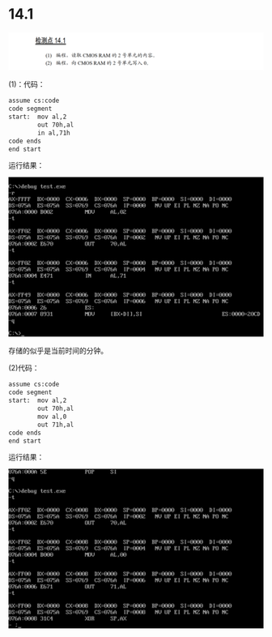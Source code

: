 # 14.1

![image-20250417154543789](image-20250417154543789.png)

(1)：代码：

```
assume cs:code
code segment
start:  mov al,2
        out 70h,al
        in al,71h
code ends
end start
```

运行结果：

![image-20250417154941197](image-20250417154941197.png)

存储的似乎是当前时间的分钟。

(2)代码：

```
assume cs:code
code segment
start:  mov al,2
        out 70h,al
        mov al,0
        out 71h,al
code ends
end start
```

运行结果：

![image-20250417155121731](image-20250417155121731.png)